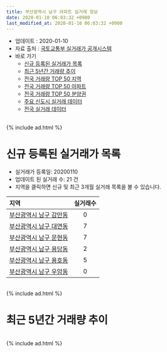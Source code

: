 ```yaml
---
title: 부산광역시 남구 아파트 실거래 정보
date: 2020-01-10 06:03:32 +0900
last_modified_at: 2020-01-10 06:03:32 +0900
---
```


* 업데이트 : 2020-01-10
* 자료 출처 : [국토교통부 실거래가 공개시스템](http://rt.molit.go.kr)
* 바로 가기
    * [신규 등록된 실거래가 목록](#신규-등록된-실거래가-목록)
    * [최근 5년간 거래량 추이](#최근-5년간-거래량-추이)
    * [전국 거래량 TOP 50 지역](https://inasie.github.io/apt-trade-info/최근-3개월-전국에서-가장-거래가-많이-발생한-지역)
    * [전국 거래량 TOP 50 아파트](https://inasie.github.io/apt-trade-info/최근-3개월-전국에서-가장-거래가-많이-발생한-아파트)
    * [전국 거래량 TOP 50 분양권](https://inasie.github.io/apt-trade-info/최근-3개월-전국에서-가장-거래가-많이-발생한-분양권)
    * [주요 신도시 실거래 데이터](https://inasie.github.io/apt-trade-info/주요-신도시)
    * [전국 실거래 데이터](https://inasie.github.io/apt-trade-info/전국)

<br>
{% include ad.html %}
<br>

# 신규 등록된 실거래가 목록
* 실거래가 등록일: 20200110
* 업데이트 된 실거래 수: 21 건
* 지역을 클릭하면 신규 및 최근 3개월 실거래 목록을 볼 수 있습니다.


|지역|실거래수|
|:---|:---:|
|[부산광역시 남구 감만동](https://inasie.github.io/apt-trade-info/부산광역시-남구-감만동)|0|
|[부산광역시 남구 대연동](https://inasie.github.io/apt-trade-info/부산광역시-남구-대연동)|7|
|[부산광역시 남구 문현동](https://inasie.github.io/apt-trade-info/부산광역시-남구-문현동)|7|
|[부산광역시 남구 용당동](https://inasie.github.io/apt-trade-info/부산광역시-남구-용당동)|2|
|[부산광역시 남구 용호동](https://inasie.github.io/apt-trade-info/부산광역시-남구-용호동)|5|
|[부산광역시 남구 우암동](https://inasie.github.io/apt-trade-info/부산광역시-남구-우암동)|0|


<br>
{% include ad.html %}
<br>

# 최근 5년간 거래량 추이


<div style="width:100%;">
    <canvas id="deal_progress" height="200"></canvas>
</div>

<script>
new Chart(document.getElementById("deal_progress"), {
    type: 'line',
    data: {
        labels: ['201501','201502','201503','201504','201505','201506','201507','201508','201509','201510','201511','201512','201601','201602','201603','201604','201605','201606','201607','201608','201609','201610','201611','201612','201701','201702','201703','201704','201705','201706','201707','201708','201709','201710','201711','201712','201801','201802','201803','201804','201805','201806','201807','201808','201809','201810','201811','201812','201901','201902','201903','201904','201905','201906','201907','201908','201909','201910','201911','201912','202001'],
        datasets: [{
            label: '매매',
            pointRadius: 1,
            data: [399, 328, 556, 496, 458, 421, 433, 342, 373, 470, 352, 233, 222, 241, 329, 332, 360, 429, 382, 476, 516, 597, 342, 245, 163, 232, 309, 243, 295, 293, 235, 178, 160, 193, 178, 158, 245, 255, 380, 228, 211, 215, 163, 192, 189, 207, 196, 118, 246, 254, 226, 226, 225, 281, 257, 246, 244, 428, 833, 340, 20],
            borderColor: "rgba(255, 201, 14, 1)",
            backgroundColor: "rgba(255, 201, 14, 0.5)",
            fill: false,
            lineTension: 0
        },{
            label: '전월세',
            pointRadius: 1,
            data: [234, 206, 237, 236, 229, 220, 243, 235, 213, 256, 189, 211, 177, 165, 185, 176, 190, 163, 182, 167, 197, 248, 237, 209, 202, 236, 178, 158, 197, 187, 212, 199, 161, 157, 150, 163, 286, 284, 380, 333, 309, 265, 245, 216, 176, 232, 265, 210, 302, 261, 243, 193, 213, 238, 237, 267, 183, 231, 182, 121, 6],
            borderColor: "rgba(0, 141, 185, 1)",
            backgroundColor: "rgba(0, 141, 185, 0.5)",
            fill: false,
            lineTension: 0
        }
        ]
    },
    options: {
        responsive: true,
        title: {
            display: false
        },
        tooltips: {
            mode: 'index',
            intersect: false
        },
        hover: {
            mode: 'nearest',
            intersect: true
        },
        scales: {
            xAxes: [{
                display: true,
                scaleLabel: {
                    display: true,
                    labelString: '년/월'
                }
            }],
            yAxes: [{
                display: true,
                ticks: {
                    suggestedMin: 0,
                },
                scaleLabel: {
                    display: true,
                    labelString: '실거래 수'
                }
            }]
        }
    }
});

</script>


<br>
{% include ad.html %}
<br>

